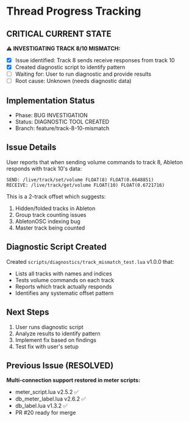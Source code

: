 # Thread Progress Tracking

## CRITICAL CURRENT STATE
**⚠️ INVESTIGATING TRACK 8/10 MISMATCH:**
- [x] Issue identified: Track 8 sends receive responses from track 10
- [x] Created diagnostic script to identify pattern
- [ ] Waiting for: User to run diagnostic and provide results
- [ ] Root cause: Unknown (needs diagnostic data)

## Implementation Status
- Phase: BUG INVESTIGATION
- Status: DIAGNOSTIC TOOL CREATED
- Branch: feature/track-8-10-mismatch

## Issue Details
User reports that when sending volume commands to track 8, Ableton responds with track 10's data:
```
SEND: /live/track/set/volume FLOAT(8) FLOAT(0.6648851)
RECEIVE: /live/track/get/volume FLOAT(10) FLOAT(0.6721716)
```

This is a 2-track offset which suggests:
1. Hidden/folded tracks in Ableton
2. Group track counting issues
3. AbletonOSC indexing bug
4. Master track being counted

## Diagnostic Script Created
Created `scripts/diagnostics/track_mismatch_test.lua` v1.0.0 that:
- Lists all tracks with names and indices
- Tests volume commands on each track
- Reports which track actually responds
- Identifies any systematic offset pattern

## Next Steps
1. User runs diagnostic script
2. Analyze results to identify pattern
3. Implement fix based on findings
4. Test fix with user's setup

## Previous Issue (RESOLVED)
**Multi-connection support restored in meter scripts:**
- meter_script.lua v2.5.2 ✅
- db_meter_label.lua v2.6.2 ✅
- db_label.lua v1.3.2 ✅
- PR #20 ready for merge
